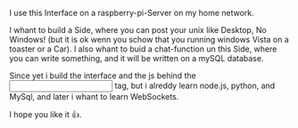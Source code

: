 I use this Interface on a raspberry-pi-Server on my home network. 

I whant to build a Side, where you can post your unix like Desktop, No Windows! (but it is ok wenn you schow that you running windows Vista on a toaster or a Car).
I also whant to buid a chat-function un this Side, where you can write something, and it will be written on a mySQL database. 

Since yet i build the interface and the js behind the <input> tag, but i alreddy learn node.js, python, and MySql, and later i whant to learn WebSockets. 

I hope you like it 👍. 
